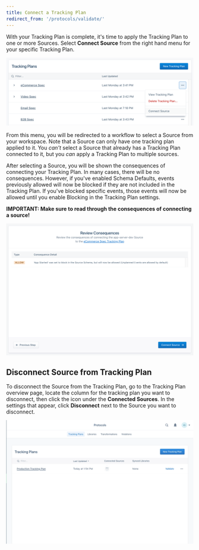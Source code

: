```yaml
---
title: Connect a Tracking Plan
redirect_from: '/protocols/validate/'
---
```


With your Tracking Plan is complete, it's time to apply the Tracking Plan to one or more Sources. Select **Connect Source** from the right hand menu for your specific Tracking Plan.

![](../images/5763308453_Screen+Shot+2018-08-31+at+5.54.18+PM.png)


From this menu, you will be redirected to a workflow to select a Source from your workspace. Note that a Source can only have one tracking plan applied to it. You *can't* select a Source that already has a Tracking Plan connected to it, but you *can* apply a Tracking Plan to multiple sources.

After selecting a Source, you will be shown the consequences of connecting your Tracking Plan. In many cases, there will be no consequences. However, if you've enabled Schema Defaults, events previously allowed will now be blocked if they are not included in the Tracking Plan. If you've blocked specific events, those events will now be allowed until you enable Blocking in the Tracking Plan settings.

**IMPORTANT: Make sure to read through the consequences of connecting a source!**

![](../images/5763823424_Image+2018-08-31+at+6.02.54+PM.png)

## Disconnect Source from Tracking Plan

To disconnect the Source from the Tracking Plan, go to the Tracking Plan overview page, locate the column for the tracking plan you want to disconnect, then click the icon under the **Connected Sources**. In the settings that appear, click **Disconnect** next to the Source you want to disconnect.

![](../images/protocols_disconnect_source.gif)
